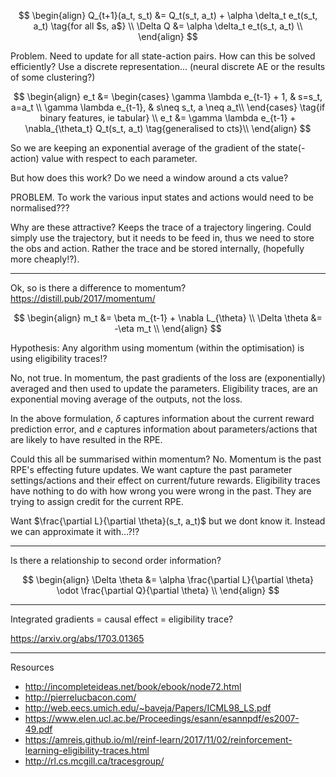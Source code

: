 
$$
\begin{align}
Q_{t+1}(a_t, s_t) &= Q_t(s_t, a_t) + \alpha \delta_t e_t(s_t, a_t) \tag{for all $s, a$} \\
\Delta Q &= \alpha \delta_t e_t(s_t, a_t) \\
\end{align}
$$

Problem. Need to update for all state-action pairs. How can this be solved efficiently?
Use a discrete representation... (neural discrete AE or the results of some clustering?)


$$
\begin{align}
e_t &= \begin{cases}
\gamma \lambda e_{t-1} + 1, & s=s_t, a=a_t \\
\gamma \lambda e_{t-1}, & s\neq s_t, a \neq a_t\\
\end{cases} \tag{if binary features, ie tabular} \\
e_t &= \gamma \lambda e_{t-1} + \nabla_{\theta_t} Q_t(s_t, a_t) \tag{generalised to cts}\\
\end{align}
$$

So we are keeping an exponential average of the gradient of the state(-action) value with respect to each parameter.

But how does this work? Do we need a window around a cts value?

PROBLEM. To work the various input states and actions would need to be normalised???

Why are these attractive? Keeps the trace of a trajectory lingering. Could simply use the trajectory, but it needs to be feed in, thus we need to store the obs and action. Rather the trace and be stored internally, (hopefully more cheaply!?).

***

Ok, so is there a difference to momentum?
https://distill.pub/2017/momentum/

$$
\begin{align}
m_t &=  \beta m_{t-1} + \nabla L_{\theta} \\
\Delta \theta &= -\eta m_t \\
\end{align}
$$

Hypothesis: Any algorithm using momentum (within the optimisation) is using eligibility traces!?

No, not true. In momentum, the past gradients of the loss are (exponentially) averaged and then used to update the parameters. Eligibility traces, are an exponential moving average of the outputs, not the loss.


In the above formulation, $\delta$ captures information about the current reward prediction error, and $e$ captures information about parameters/actions that are likely to have resulted in the RPE.

Could this all be summarised within momentum? No. Momentum is the past RPE's effecting future updates. We want capture the past parameter settings/actions and their effect on current/future rewards. Eligibility traces have nothing to do with how wrong you were wrong in the past. They are trying to assign credit for the current RPE.

Want $\frac{\partial L}{\partial \theta}(s_t, a_t)$ but we dont know it. Instead we can approximate it with...?!?



***

Is there a relationship to second order information?

$$
\begin{align}
\Delta \theta &= \alpha \frac{\partial L}{\partial \theta} \odot \frac{\partial Q}{\partial \theta} \\
\end{align}
$$

***

Integrated gradients = causal effect = eligibility trace?

https://arxiv.org/abs/1703.01365


***

Resources

- http://incompleteideas.net/book/ebook/node72.html
- http://pierrelucbacon.com/
- http://web.eecs.umich.edu/~baveja/Papers/ICML98_LS.pdf
- https://www.elen.ucl.ac.be/Proceedings/esann/esannpdf/es2007-49.pdf
- https://amreis.github.io/ml/reinf-learn/2017/11/02/reinforcement-learning-eligibility-traces.html
- http://rl.cs.mcgill.ca/tracesgroup/
